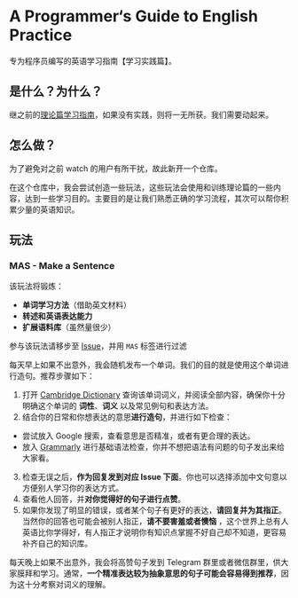 # A Programmer‘s Guide to English Practice

专为程序员编写的英语学习指南【学习实践篇】。

## 是什么？为什么？

继之前的[理论篇学习指南](https://github.com/yujiangshui/A-Programmers-Guide-to-English)，如果没有实践，则将一无所获。我们需要动起来。

## 怎么做？

为了避免对之前 watch 的用户有所干扰，故此新开一个仓库。

在这个仓库中，我会尝试创造一些玩法，这些玩法会使用和训练理论篇的一些内容，达到一些学习目的。主要目的是让我们熟悉正确的学习流程，其次可以帮你积累少量的英语知识。

## 玩法

### MAS - Make a Sentence

该玩法将锻炼：

* **单词学习方法**（借助英文材料）
* **转述和英语表达能力**
* **扩展语料库**（虽然量很少）

参与该玩法请移步至 [Issue](https://github.com/yujiangshui/A-Programmers-Guide-to-English-Practice/issues)，并用 `MAS` 标签进行过滤

每天早上如果不出意外，我会随机发布一个单词。我们的目的就是使用这个单词进行造句。推荐步骤如下：

1. 打开 [Cambridge Dictionary](https://dictionary.cambridge.org/) 查询该单词词义，并阅读全部内容，确保你十分明确这个单词的 **词性**、**词义** 以及常见例句和表达方法。
2. 结合你的日常和你想表达的意思**进行造句**，并进行如下检查：
  * 尝试放入 Google 搜索，查看意思是否精准，或者有更合理的表达。
  * 放入 [Grammarly](https://app.grammarly.com/) 进行基础语法检查，你并不想把语法有问题的句子发出来给大家看。
3. 检查无误之后，**作为回复发到对应 Issue 下面**。你也可以选择添加中文句意以方便别人学习你的表达方式。
4. 查看他人回答，并**对你觉得好的句子进行点赞**。
5. 如果你发现了明显的错误，或者某个句子有更好的表达，**请回复并为其指正**。当然你的回答也可能会被别人指正，**请不要害羞或者懊恼** ，这个世界上总有人英语比你学得好，有人指正才说明你有知识点掌握不好自己却不知道，更容易补齐自己的知识库。

每天晚上如果不出意外，我会将高赞句子发到 Telegram 群里或者微信群里，供大家膜拜和学习。通常，**一个精准表达较为抽象意思的句子可能会容易得到推荐**，因为这十分考察对词义的理解。
